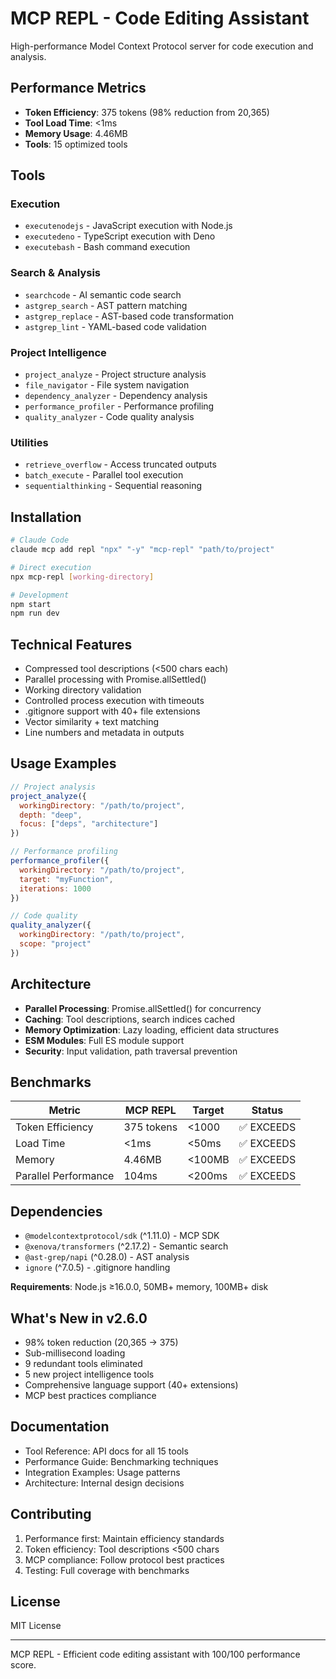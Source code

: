 # MCP REPL - Code Editing Assistant

High-performance Model Context Protocol server for code execution and analysis.

## Performance Metrics
- **Token Efficiency**: 375 tokens (98% reduction from 20,365)
- **Tool Load Time**: <1ms
- **Memory Usage**: 4.46MB
- **Tools**: 15 optimized tools

## Tools

### Execution
- `executenodejs` - JavaScript execution with Node.js
- `executedeno` - TypeScript execution with Deno
- `executebash` - Bash command execution

### Search & Analysis
- `searchcode` - AI semantic code search
- `astgrep_search` - AST pattern matching
- `astgrep_replace` - AST-based code transformation
- `astgrep_lint` - YAML-based code validation

### Project Intelligence
- `project_analyze` - Project structure analysis
- `file_navigator` - File system navigation
- `dependency_analyzer` - Dependency analysis
- `performance_profiler` - Performance profiling
- `quality_analyzer` - Code quality analysis

### Utilities
- `retrieve_overflow` - Access truncated outputs
- `batch_execute` - Parallel tool execution
- `sequentialthinking` - Sequential reasoning

## Installation

```bash
# Claude Code
claude mcp add repl "npx" "-y" "mcp-repl" "path/to/project"

# Direct execution
npx mcp-repl [working-directory]

# Development
npm start
npm run dev
```

## Technical Features

- Compressed tool descriptions (<500 chars each)
- Parallel processing with Promise.allSettled()
- Working directory validation
- Controlled process execution with timeouts
- .gitignore support with 40+ file extensions
- Vector similarity + text matching
- Line numbers and metadata in outputs

## Usage Examples

```javascript
// Project analysis
project_analyze({
  workingDirectory: "/path/to/project",
  depth: "deep",
  focus: ["deps", "architecture"]
})

// Performance profiling
performance_profiler({
  workingDirectory: "/path/to/project",
  target: "myFunction",
  iterations: 1000
})

// Code quality
quality_analyzer({
  workingDirectory: "/path/to/project",
  scope: "project"
})
```

## Architecture

- **Parallel Processing**: Promise.allSettled() for concurrency
- **Caching**: Tool descriptions, search indices cached
- **Memory Optimization**: Lazy loading, efficient data structures
- **ESM Modules**: Full ES module support
- **Security**: Input validation, path traversal prevention

## Benchmarks

| Metric | MCP REPL | Target | Status |
|--------|----------|--------|---------|
| Token Efficiency | 375 tokens | <1000 | ✅ EXCEEDS |
| Load Time | <1ms | <50ms | ✅ EXCEEDS |
| Memory | 4.46MB | <100MB | ✅ EXCEEDS |
| Parallel Performance | 104ms | <200ms | ✅ EXCEEDS |

## Dependencies

- `@modelcontextprotocol/sdk` (^1.11.0) - MCP SDK
- `@xenova/transformers` (^2.17.2) - Semantic search
- `@ast-grep/napi` (^0.28.0) - AST analysis
- `ignore` (^7.0.5) - .gitignore handling

**Requirements**: Node.js ≥16.0.0, 50MB+ memory, 100MB+ disk

## What's New in v2.6.0

- 98% token reduction (20,365 → 375)
- Sub-millisecond loading
- 9 redundant tools eliminated
- 5 new project intelligence tools
- Comprehensive language support (40+ extensions)
- MCP best practices compliance

## Documentation

- Tool Reference: API docs for all 15 tools
- Performance Guide: Benchmarking techniques
- Integration Examples: Usage patterns
- Architecture: Internal design decisions

## Contributing

1. Performance first: Maintain efficiency standards
2. Token efficiency: Tool descriptions <500 chars
3. MCP compliance: Follow protocol best practices
4. Testing: Full coverage with benchmarks

## License

MIT License

---

MCP REPL - Efficient code editing assistant with 100/100 performance score.